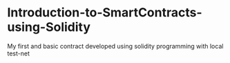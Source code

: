 # Introduction-to-SmartContracts-using-Solidity
My first and basic contract developed using solidity programming with local test-net

